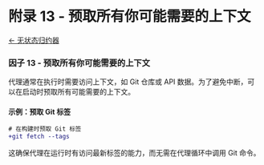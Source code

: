 # 附录 13 - 预取所有你可能需要的上下文

[← 无状态归约器](factor-12-stateless-reducer.md)

### 因子 13 - 预取所有你可能需要的上下文

代理通常在执行时需要访问上下文，如 Git 仓库或 API 数据。为了避免中断，可以在启动时预取所有可能需要的上下文。

#### 示例：预取 Git 标签

```diff
# 在构建时预取 Git 标签
+git fetch --tags
```

这确保代理在运行时有访问最新标签的能力，而无需在代理循环中调用 Git 命令。